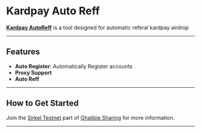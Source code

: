 # Kardpay Auto Reff  

**[Kardpay AutoReff](https://kardpay.app/store)** is a tool designed for automatic referal kardpay airdrop

---

## Features  
- **Auto Register**: Automatically Register accounts
- **Proxy Support**
- **Auto Reff**




---

## How to Get Started  
Join the [Sirkel Testnet](https://t.me/sirkel_testnet) part of [Ghalibie Sharing](https://t.me/sirkel_testnet) for more information.  

---

